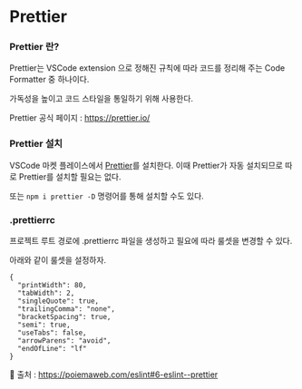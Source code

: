 # Prettier

### Prettier 란?

Prettier는 VSCode extension 으로 정해진 규칙에 따라 코드를 정리해 주는 Code Formatter 중 하나이다.

가독성을 높이고 코드 스타일을 통일하기 위해 사용한다.

Prettier 공식 페이지 : https://prettier.io/

### Prettier 설치

VSCode 마켓 플레이스에서 [Prettier](https://marketplace.visualstudio.com/items?itemName=esbenp.prettier-vscode)를 설치한다. 이때 Prettier가 자동 설치되므로 따로 Prettier를 설치할 필요는 없다.

또는 `npm i prettier -D` 명령어를 통해 설치할 수도 있다.

### .prettierrc

프로젝트 루트 경로에 .prettierrc 파일을 생성하고 필요에 따라 룰셋을 변경할 수 있다.

아래와 같이 룰셋을 설정하자.

```
{
  "printWidth": 80,
  "tabWidth": 2,
  "singleQuote": true,
  "trailingComma": "none",
  "bracketSpacing": true,
  "semi": true,
  "useTabs": false,
  "arrowParens": "avoid",
  "endOfLine": "lf"
}
```

🎯 출처 : https://poiemaweb.com/eslint#6-eslint--prettier

